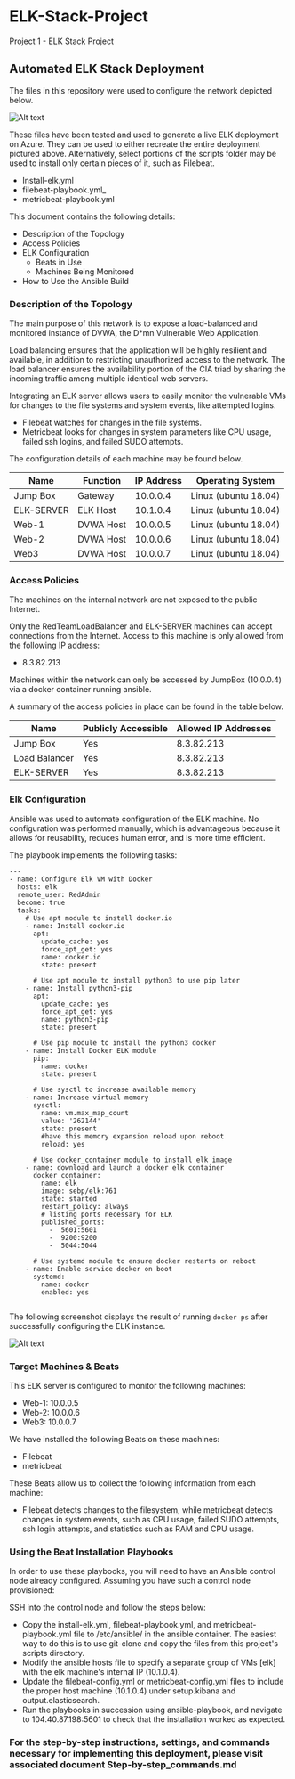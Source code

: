 # ELK-Stack-Project
Project 1 - ELK Stack Project

## Automated ELK Stack Deployment

The files in this repository were used to configure the network depicted below.

![Alt text](images/project1_network_diagram_HH.png?raw=true "Optional Title")

These files have been tested and used to generate a live ELK deployment on Azure. They can be used to either recreate the entire deployment pictured above. Alternatively, select portions of the scripts folder may be used to install only certain pieces of it, such as Filebeat.

  - Install-elk.yml
  - filebeat-playbook.yml_
  - metricbeat-playbook.yml

This document contains the following details:
- Description of the Topology
- Access Policies
- ELK Configuration
  - Beats in Use
  - Machines Being Monitored
- How to Use the Ansible Build


### Description of the Topology

The main purpose of this network is to expose a load-balanced and monitored instance of DVWA, the D*mn Vulnerable Web Application.

Load balancing ensures that the application will be highly resilient and available, in addition to restricting unauthorized access to the network.
The load balancer ensures the availability portion of the CIA triad by sharing the incoming traffic among multiple identical web servers.

Integrating an ELK server allows users to easily monitor the vulnerable VMs for changes to the file systems and system events, like attempted logins.
- Filebeat watches for changes in the file systems.
- Metricbeat looks for changes in system parameters like CPU usage, failed ssh logins, and failed SUDO attempts.

The configuration details of each machine may be found below.


| Name      | Function | IP Address | Operating System    |
|-----------|----------|------------|---------------------|
| Jump Box  | Gateway  | 10.0.0.4   | Linux (ubuntu 18.04)|
| ELK-SERVER| ELK Host | 10.1.0.4   | Linux (ubuntu 18.04)|
| Web-1     | DVWA Host| 10.0.0.5   | Linux (ubuntu 18.04)|
| Web-2     | DVWA Host| 10.0.0.6   | Linux (ubuntu 18.04)|
| Web3      | DVWA Host| 10.0.0.7   | Linux (ubuntu 18.04)|
### Access Policies

The machines on the internal network are not exposed to the public Internet.

Only the RedTeamLoadBalancer and ELK-SERVER machines can accept connections from the Internet. Access to this machine is only allowed from the following IP address:
- 8.3.82.213

Machines within the network can only be accessed by JumpBox (10.0.0.4) via a docker container running ansible.

A summary of the access policies in place can be found in the table below.

| Name          | Publicly Accessible | Allowed IP Addresses |
|---------------|---------------------|----------------------|
| Jump Box      | Yes                 |   8.3.82.213         |
| Load Balancer | Yes                 |   8.3.82.213         |
| ELK-SERVER    | Yes                 |   8.3.82.213         |

### Elk Configuration

Ansible was used to automate configuration of the ELK machine. No configuration was performed manually, which is advantageous because it allows for reusability, reduces human error, and is more time efficient.

The playbook implements the following tasks:
```
---
- name: Configure Elk VM with Docker
  hosts: elk
  remote_user: RedAdmin
  become: true
  tasks:
    # Use apt module to install docker.io
    - name: Install docker.io
      apt:
        update_cache: yes
        force_apt_get: yes
        name: docker.io
        state: present

      # Use apt module to install python3 to use pip later
    - name: Install python3-pip
      apt:
        update_cache: yes
        force_apt_get: yes
        name: python3-pip
        state: present

      # Use pip module to install the python3 docker
    - name: Install Docker ELK module
      pip:
        name: docker
        state: present

      # Use sysctl to increase available memory
    - name: Increase virtual memory
      sysctl:
        name: vm.max_map_count
        value: '262144'
        state: present
        #have this memory expansion reload upon reboot
        reload: yes

      # Use docker_container module to install elk image
    - name: download and launch a docker elk container
      docker_container:
        name: elk
        image: sebp/elk:761
        state: started
        restart_policy: always
        # listing ports necessary for ELK
        published_ports:
          -  5601:5601
          -  9200:9200
          -  5044:5044

      # Use systemd module to ensure docker restarts on reboot
    - name: Enable service docker on boot
      systemd:
        name: docker
        enabled: yes
        
 ```
The following screenshot displays the result of running `docker ps` after successfully configuring the ELK instance.

![Alt text](/images/Day1_Step3_check_elk_running.png?raw=true "Optional Title")

### Target Machines & Beats
This ELK server is configured to monitor the following machines:
- Web-1: 10.0.0.5
- Web-2: 10.0.0.6
- Web3: 10.0.0.7

We have installed the following Beats on these machines:
- Filebeat
- metricbeat

These Beats allow us to collect the following information from each machine:
- Filebeat detects changes to the filesystem, while metricbeat detects changes in system events, such as CPU usage, failed SUDO attempts, ssh login attempts, and statistics such as RAM and CPU usage.

### Using the Beat Installation Playbooks
In order to use these playbooks, you will need to have an Ansible control node already configured. Assuming you have such a control node provisioned:

SSH into the control node and follow the steps below:
- Copy the install-elk.yml, filebeat-playbook.yml, and metricbeat-playbook.yml file to /etc/ansible/ in the ansible container. The easiest way to do this is to use git-clone and copy the files from this project's scripts directory.
- Modify the ansible hosts file to specify a separate group of VMs [elk] with the elk machine's internal IP (10.1.0.4).
- Update the filebeat-config.yml or metricbeat-config.yml files to include the proper host machine (10.1.0.4) under setup.kibana and output.elasticsearch. 
- Run the playbooks in succession using ansible-playbook, and navigate to 104.40.87.198:5601 to check that the installation worked as expected.

### For the step-by-step instructions, settings, and commands necessary for implementing this deployment, please visit associated document Step-by-step_commands.md



